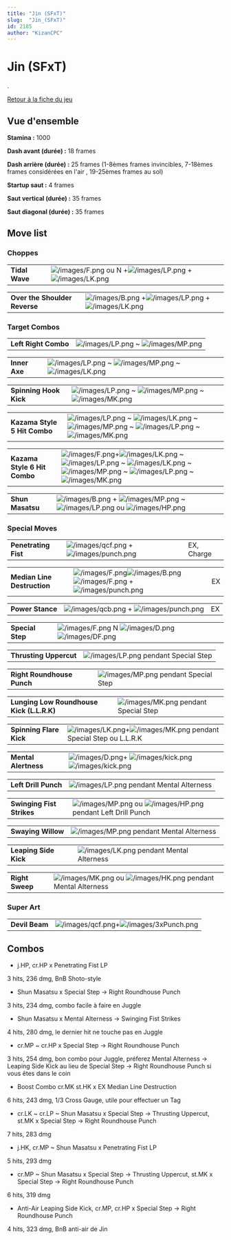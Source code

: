 ```yaml
---
title: "Jin (SFxT)"
slug:  "Jin_(SFxT)"
id: 2185
author: "KizanCPC"
---
```


# Jin (SFxT)

.

[Retour à la fiche du jeu](Street_Fighter_x_Tekken "wikilink")

## Vue d'ensemble

**Stamina :** 1000

**Dash avant (durée) :** 18 frames

**Dash arrière (durée) :** 25 frames (1-8èmes frames invincibles,
7-18èmes frames considérées en l'air , 19-25èmes frames au sol)

**Startup saut :** 4 frames

**Saut vertical (durée) :** 35 frames

**Saut diagonal (durée) :** 35 frames

## Move list

### Choppes

|                |                                                                                                                      |
|----------------|----------------------------------------------------------------------------------------------------------------------|
| **Tidal Wave** | ![](/images/F.png "/images/F.png") ou N +![](/images/LP.png "/images/LP.png") + ![](/images/LK.png "/images/LK.png") |

|                               |                                                                                                                 |
|-------------------------------|-----------------------------------------------------------------------------------------------------------------|
| **Over the Shoulder Reverse** | ![](/images/B.png "/images/B.png") +![](/images/LP.png "/images/LP.png") + ![](/images/LK.png "/images/LK.png") |

### Target Combos

|                      |                                                                              |
|----------------------|------------------------------------------------------------------------------|
| **Left Right Combo** | ![](/images/LP.png "/images/LP.png") \~ ![](/images/MP.png "/images/MP.png") |

|               |                                                                                                                      |
|---------------|----------------------------------------------------------------------------------------------------------------------|
| **Inner Axe** | ![](/images/LP.png "/images/LP.png") \~ ![](/images/MP.png "/images/MP.png") \~ ![](/images/LK.png "/images/LK.png") |

|                        |                                                                                                                      |
|------------------------|----------------------------------------------------------------------------------------------------------------------|
| **Spinning Hook Kick** | ![](/images/LP.png "/images/LP.png") \~ ![](/images/MP.png "/images/MP.png") \~ ![](/images/MK.png "/images/MK.png") |

|                              |                                                                                                                                                                                                      |
|------------------------------|------------------------------------------------------------------------------------------------------------------------------------------------------------------------------------------------------|
| **Kazama Style 5 Hit Combo** | ![](/images/LP.png "/images/LP.png") \~ ![](/images/LK.png "/images/LK.png") \~ ![](/images/MP.png "/images/MP.png") \~ ![](/images/LP.png "/images/LP.png") \~ ![](/images/MK.png "/images/MK.png") |

|                              |                                                                                                                                                                                                                                                                                 |
|------------------------------|---------------------------------------------------------------------------------------------------------------------------------------------------------------------------------------------------------------------------------------------------------------------------------|
| **Kazama Style 6 Hit Combo** | ![](/images/F.png "/images/F.png")+![](/images/LK.png "/images/LK.png") \~ ![](/images/LP.png "/images/LP.png") \~ ![](/images/LK.png "/images/LK.png") \~ ![](/images/MP.png "/images/MP.png") \~ ![](/images/LP.png "/images/LP.png") \~ ![](/images/MK.png "/images/MK.png") |

|                  |                                                                                                                                                           |
|------------------|-----------------------------------------------------------------------------------------------------------------------------------------------------------|
| **Shun Masatsu** | ![](/images/B.png "/images/B.png") + ![](/images/MP.png "/images/MP.png") \~ ![](/images/LP.png "/images/LP.png") ou ![](/images/HP.png "/images/HP.png") |

### Special Moves

|                      |                                                                                     |            |
|----------------------|-------------------------------------------------------------------------------------|------------|
| **Penetrating Fist** | ![](/images/qcf.png "/images/qcf.png") + ![](/images/punch.png "/images/punch.png") | EX, Charge |

|                             |                                                                                                                                                     |     |
|-----------------------------|-----------------------------------------------------------------------------------------------------------------------------------------------------|-----|
| **Median Line Destruction** | ![](/images/F.png "/images/F.png")![](/images/B.png "/images/B.png")![](/images/F.png "/images/F.png") + ![](/images/punch.png "/images/punch.png") | EX  |

|                  |                                                                                     |     |
|------------------|-------------------------------------------------------------------------------------|-----|
| **Power Stance** | ![](/images/qcb.png "/images/qcb.png") + ![](/images/punch.png "/images/punch.png") | EX  |

|                  |                                                                                                              |
|------------------|--------------------------------------------------------------------------------------------------------------|
| **Special Step** | ![](/images/F.png "/images/F.png") N ![](/images/D.png "/images/D.png") ![](/images/DF.png "/images/DF.png") |

|                        |                                                           |
|------------------------|-----------------------------------------------------------|
| **Thrusting Uppercut** | ![](/images/LP.png "/images/LP.png") pendant Special Step |

|                            |                                                           |
|----------------------------|-----------------------------------------------------------|
| **Right Roundhouse Punch** | ![](/images/MP.png "/images/MP.png") pendant Special Step |

|                                           |                                                           |
|-------------------------------------------|-----------------------------------------------------------|
| **Lunging Low Roundhouse Kick (L.L.R.K)** | ![](/images/MK.png "/images/MK.png") pendant Special Step |

|                         |                                                                                                           |
|-------------------------|-----------------------------------------------------------------------------------------------------------|
| **Spinning Flare Kick** | ![](/images/LK.png "/images/LK.png")+![](/images/MK.png "/images/MK.png") pendant Special Step ou L.L.R.K |

|                      |                                                                                                                      |
|----------------------|----------------------------------------------------------------------------------------------------------------------|
| **Mental Alertness** | ![](/images/D.png "/images/D.png")+ ![](/images/kick.png "/images/kick.png")![](/images/kick.png "/images/kick.png") |

|                      |                                                               |
|----------------------|---------------------------------------------------------------|
| **Left Drill Punch** | ![](/images/LP.png "/images/LP.png") pendant Mental Alterness |

|                           |                                                                                                       |
|---------------------------|-------------------------------------------------------------------------------------------------------|
| **Swinging Fist Strikes** | ![](/images/MP.png "/images/MP.png") ou ![](/images/HP.png "/images/HP.png") pendant Left Drill Punch |

|                    |                                                               |
|--------------------|---------------------------------------------------------------|
| **Swaying Willow** | ![](/images/MP.png "/images/MP.png") pendant Mental Alterness |

|                       |                                                               |
|-----------------------|---------------------------------------------------------------|
| **Leaping Side Kick** | ![](/images/LK.png "/images/LK.png") pendant Mental Alterness |

|                 |                                                                                                       |
|-----------------|-------------------------------------------------------------------------------------------------------|
| **Right Sweep** | ![](/images/MK.png "/images/MK.png") ou ![](/images/HK.png "/images/HK.png") pendant Mental Alterness |

### Super Art

|                |                                                                                       |
|----------------|---------------------------------------------------------------------------------------|
| **Devil Beam** | ![](/images/qcf.png "/images/qcf.png")+![](/images/3xPunch.png "/images/3xPunch.png") |

## Combos

- j.HP, cr.HP x Penetrating Fist LP

3 hits, 236 dmg, BnB Shoto-style

- Shun Masatsu x Special Step -\> Right Roundhouse Punch

3 hits, 234 dmg, combo facile à faire en Juggle

- Shun Masatsu x Mental Alterness -\> Swinging Fist Strikes

4 hits, 280 dmg, le dernier hit ne touche pas en Juggle

- cr.MP \~ cr.HP x Special Step -\> Right Roundhouse Punch

3 hits, 254 dmg, bon combo pour Juggle, préferez Mental Alterness -\>
Leaping Side Kick au lieu de Special Step -\> Right Roundhouse Punch si
vous êtes dans le coin

- Boost Combo cr.MK st.HK x EX Median Line Destruction

6 hits, 243 dmg, 1/3 Cross Gauge, utile pour effectuer un Tag

- cr.LK \~ cr.LP \~ Shun Masatsu x Special Step -\> Thrusting Uppercut,
  st.MK x Special Step -\> Right Roundhouse Punch

7 hits, 283 dmg

- j.HK, cr.MP \~ Shun Masatsu x Penetrating Fist LP

5 hits, 293 dmg

- cr.MP \~ Shun Masatsu x Special Step -\> Thrusting Uppercut, st.MK x
  Special Step -\> Right Roundhouse Punch

6 hits, 319 dmg

- Anti-Air Leaping Side Kick, cr.MP, cr.HP x Special Step -\> Right
  Roundhouse Punch

4 hits, 323 dmg, BnB anti-air de Jin
